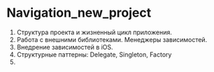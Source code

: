 # Navigation_new_project
1. Структура проекта и жизненный цикл приложения.
2. Работа с внешними библиотеками. Менеджеры зависимостей.
3. Внедрение зависимостей в iOS.
4. Структурные паттерны: Delegate, Singleton, Factory
5. 

